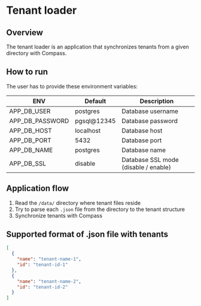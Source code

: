 # Tenant loader

## Overview

The tenant loader is an application that synchronizes tenants from a given directory with Compass.

## How to run 
The user has to provide these environment variables:

| ENV                                      | Default                         | Description                                                   |
| ---------------------------------------- | ------------------------------- | ------------------------------------------------------------- |
| APP_DB_USER                              | postgres                        | Database username                                             |
| APP_DB_PASSWORD                          | pgsql@12345                     | Database password                                             |
| APP_DB_HOST                              | localhost                       | Database host                                                 |
| APP_DB_PORT                              | 5432                            | Database port                                                 |
| APP_DB_NAME                              | postgres                        | Database name                                                 |
| APP_DB_SSL                               | disable                         | Database SSL mode (disable / enable)                          |

## Application flow

1. Read the `/data/` directory where tenant files reside
2. Try to parse each `.json` file from the directory to the tenant structure
3. Synchronize tenants with Compass

## Supported format of .json file with tenants
```json
[
  {
    "name": "tenant-name-1",
    "id": "tenant-id-1"
  },
  {
    "name": "tenant-name-2",
    "id": "tenant-id-2"
  }
]
```
